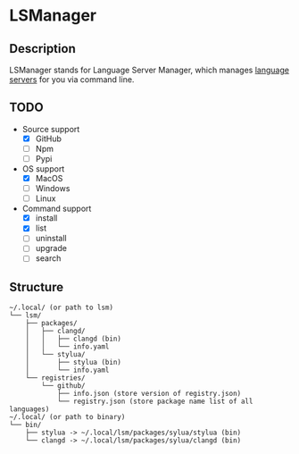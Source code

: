 # LSManager

## Description

LSManager stands for Language Server Manager, which manages [language servers](https://langserver.org/) for you via command line.

## TODO

- Source support
  - [x] GitHub
  - [ ] Npm
  - [ ] Pypi
- OS support
  - [x] MacOS
  - [ ] Windows
  - [ ] Linux
- Command support
  - [x] install
  - [x] list
  - [ ] uninstall
  - [ ] upgrade
  - [ ] search

## Structure

```
~/.local/ (or path to lsm)
└── lsm/
    ├── packages/
    │   ├── clangd/
    │   │   ├── clangd (bin)
    │   │   └── info.yaml
    │   └── stylua/
    │       ├── stylua (bin)
    │       └── info.yaml
    └── registries/
        └── github/
            ├── info.json (store version of registry.json)
            └── registry.json (store package name list of all languages)
~/.local/ (or path to binary)
└── bin/
    ├── stylua -> ~/.local/lsm/packages/sylua/stylua (bin)
    └── clangd -> ~/.local/lsm/packages/sylua/clangd (bin)
```
